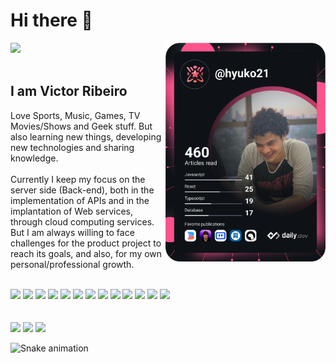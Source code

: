 # Hi there 👋

<div align="left">
  <!-- <a href="mailto:"><img src="https://img.shields.io/badge/-Gmail-%23EA4335?style=for-the-badge&logo=gmail&logoColor=white" target="_blank"></a> -->
  <a href="https://www.linkedin.com/in/victor-wagner" target="_blank"><img src="https://img.shields.io/badge/-LinkedIn-%230077B5?style=for-the-badge&logo=linkedin&logoColor=white" target="_blank"></a>
  <a href="https://app.daily.dev/hyuko21" target="_blank">
    <img
      src="https://github.com/hyuko21/hyuko21/blob/main/devcard.svg"
      width="256"
      align="right"
      alt="Victor Wagner's Dev Card"
    />
  </a>
</div>

<br/>

## I am Victor Ribeiro

<div>
  <p>
   Love Sports, Music, Games, TV Movies/Shows and Geek stuff. But also learning new things, developing new technologies and sharing knowledge.<br/><br/>Currently I keep my focus on the server side (Back-end), both in the implementation of APIs and in the implantation of Web services, through cloud computing services. But I am always willing to face challenges for the product project to reach its goals, and also, for my own personal/professional growth.
  </p>
  <div style="display: inline_block"><br>
    <img src="https://img.shields.io/badge/JavaScript-323330?style=for-the-badge&logo=javascript&logoColor=F7DF1E" />
    <img src="https://img.shields.io/badge/TypeScript-007ACC?style=for-the-badge&logo=typescript&logoColor=white" />
    <img src="https://img.shields.io/badge/Node.js-339933?style=for-the-badge&logo=nodedotjs&logoColor=white" />
    <img src="https://img.shields.io/badge/GraphQL-E10098?style=for-the-badge&logo=graphql&logoColor=white" />
    <img src="https://img.shields.io/badge/React-20232A?style=for-the-badge&logo=react&logoColor=61DAFB" />
    <img src="https://img.shields.io/badge/Firebase-039BE5?style=for-the-badge&logo=firebase&logoColor=FFCA28" />
    <img src="https://img.shields.io/badge/PostgreSQL-316192?style=for-the-badge&logo=postgresql&logoColor=white" />
    <img src="https://img.shields.io/badge/MongoDB-47A248?style=for-the-badge&logo=mongodb&logoColor=white" />
    <img src="https://img.shields.io/badge/MySQL-222222?style=for-the-badge&logo=mysql&logoColor=white" />
    <img src="https://img.shields.io/badge/Docker-2496ED?style=for-the-badge&logo=docker&logoColor=white" />
    <img src="https://img.shields.io/badge/Jest-C21325?style=for-the-badge&logo=jest&logoColor=white" />
    <img src="https://img.shields.io/badge/Git-F05032?style=for-the-badge&logo=git&logoColor=white" />
    <img src="https://img.shields.io/badge/Linux-222222?style=for-the-badge&logo=linux&logoColor=white" />
  </div>
  <br/><br/>
  <a>
    <img height="180em" src="https://github-readme-streak-stats.herokuapp.com?user=hyuko21&theme=dracula&date_format=M%20j%5B%2C%20Y%5D"/>
    <img height="180em" src="https://github-readme-stats.vercel.app/api?username=hyuko21&show_icons=true&theme=dracula&include_all_commits=true&count_private=true"/>
    <img height="180em" src="https://github-readme-stats.vercel.app/api/top-langs/?username=hyuko21&layout=compact&langs_count=7&theme=dracula"/>
  </a>
</div>

![Snake animation](https://github.com/hyuko21/hyuko21/blob/output/github-contribution-grid-snake.svg)
